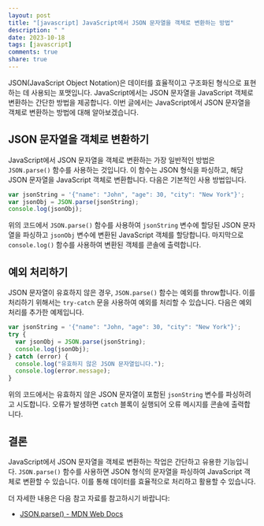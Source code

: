 ```yaml
---
layout: post
title: "[javascript] JavaScript에서 JSON 문자열을 객체로 변환하는 방법"
description: " "
date: 2023-10-18
tags: [javascript]
comments: true
share: true
---
```


JSON(JavaScript Object Notation)은 데이터를 효율적이고 구조화된 형식으로 표현하는 데 사용되는 포맷입니다. JavaScript에서는 JSON 문자열을 JavaScript 객체로 변환하는 간단한 방법을 제공합니다. 이번 글에서는 JavaScript에서 JSON 문자열을 객체로 변환하는 방법에 대해 알아보겠습니다.

## JSON 문자열을 객체로 변환하기

JavaScript에서 JSON 문자열을 객체로 변환하는 가장 일반적인 방법은 `JSON.parse()` 함수를 사용하는 것입니다. 이 함수는 JSON 형식을 파싱하고, 해당 JSON 문자열을 JavaScript 객체로 변환합니다. 다음은 기본적인 사용 방법입니다.

```javascript
var jsonString = '{"name": "John", "age": 30, "city": "New York"}';
var jsonObj = JSON.parse(jsonString);
console.log(jsonObj);
```

위의 코드에서 `JSON.parse()` 함수를 사용하여 `jsonString` 변수에 할당된 JSON 문자열을 파싱하고 `jsonObj` 변수에 변환된 JavaScript 객체를 할당합니다. 마지막으로 `console.log()` 함수를 사용하여 변환된 객체를 콘솔에 출력합니다.

## 예외 처리하기

JSON 문자열이 유효하지 않은 경우, `JSON.parse()` 함수는 예외를 throw합니다. 이를 처리하기 위해서는 `try-catch` 문을 사용하여 예외를 처리할 수 있습니다. 다음은 예외 처리를 추가한 예제입니다.

```javascript
var jsonString = '{"name": "John, "age": 30, "city": "New York"}';
try {
  var jsonObj = JSON.parse(jsonString);
  console.log(jsonObj);
} catch (error) {
  console.log("유효하지 않은 JSON 문자열입니다.");
  console.log(error.message);
}
```

위의 코드에서는 유효하지 않은 JSON 문자열이 포함된 `jsonString` 변수를 파싱하려고 시도합니다. 오류가 발생하면 `catch` 블록이 실행되어 오류 메시지를 콘솔에 출력합니다.

## 결론

JavaScript에서 JSON 문자열을 객체로 변환하는 작업은 간단하고 유용한 기능입니다. `JSON.parse()` 함수를 사용하면 JSON 형식의 문자열을 파싱하여 JavaScript 객체로 변환할 수 있습니다. 이를 통해 데이터를 효율적으로 처리하고 활용할 수 있습니다.

더 자세한 내용은 다음 참고 자료를 참고하시기 바랍니다:
- [JSON.parse() - MDN Web Docs](https://developer.mozilla.org/en-US/docs/Web/JavaScript/Reference/Global_Objects/JSON/parse)